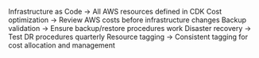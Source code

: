 Infrastructure as Code → All AWS resources defined in CDK
Cost optimization → Review AWS costs before infrastructure changes
Backup validation → Ensure backup/restore procedures work
Disaster recovery → Test DR procedures quarterly
Resource tagging → Consistent tagging for cost allocation and management